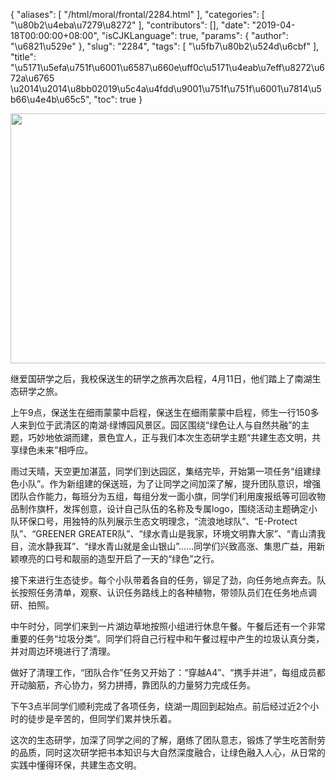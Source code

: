 {
    "aliases": [
        "/html/moral/frontal/2284.html"
    ],
    "categories": [
        "\u80b2\u4eba\u7279\u8272"
    ],
    "contributors": [],
    "date": "2019-04-18T00:00:00+08:00",
    "isCJKLanguage": true,
    "params": {
        "author": "\u6821\u529e"
    },
    "slug": "2284",
    "tags": [
        "\u5fb7\u80b2\u524d\u6cbf"
    ],
    "title": "\u5171\u5efa\u751f\u6001\u6587\u660e\uff0c\u5171\u4eab\u7eff\u8272\u672a\u6765 \u2014\u2014\u8bb02019\u5c4a\u4fdd\u9001\u751f\u751f\u6001\u7814\u5b66\u4e4b\u65c5",
    "toc": true
}


<img
    src="https://cdn.tfls.online/mirror/full/7b8e51a1b0378f8f078bbba854389330621f0b12.jpg"
    style="display:block;margin-left:auto;margin-right:auto;"
    decoding="async"
    fetchpriority="auto"
    loading="lazy"
    height="400"
    width="600"
/>  






继爱国研学之后，我校保送生的研学之旅再次启程，4月11日，他们踏上了南湖生态研学之旅。




上午9点，保送生在细雨蒙蒙中启程，保送生在细雨蒙蒙中启程，师生一行150多人来到位于武清区的南湖·绿博园风景区。园区围绕“绿色让人与自然共融”的主题，巧妙地依湖而建，景色宜人，正与我们本次生态研学主题“共建生态文明，共享绿色未来”相呼应。




雨过天晴，天空更加湛蓝，同学们到达园区，集结完毕，开始第一项任务“组建绿色小队”。作为新组建的保送班，为了让同学之间加深了解，提升团队意识，增强团队合作能力，每班分为五组，每组分发一面小旗，同学们利用废报纸等可回收物品制作旗杆，发挥创意，设计自己队伍的名称及专属logo，围绕活动主题确定小队环保口号，用独特的队列展示生态文明理念，“流浪地球队”、“E-Protect队”、“GREENER GREATER队”、“绿水青山是我家，环境文明靠大家”、“青山清我目，流水静我耳”、“绿水青山就是金山银山”……同学们兴致高涨、集思广益，用新颖嘹亮的口号和靓丽的造型开启了一天的“绿色”之行。




接下来进行生态徒步。每个小队带着各自的任务，铆足了劲，向任务地点奔去。队长按照任务清单，观察、认识任务路线上的各种植物，带领队员们在任务地点调研、拍照。




中午时分，同学们来到一片湖边草地按照小组进行休息午餐。午餐后还有一个非常重要的任务“垃圾分类”。同学们将自己行程中和午餐过程中产生的垃圾认真分类，并对周边环境进行了清理。




做好了清理工作，“团队合作”任务又开始了：“穿越A4”、“携手并进”，每组成员都开动脑筋，齐心协力，努力拼搏，靠团队的力量努力完成任务。




下午3点半同学们顺利完成了各项任务，绕湖一周回到起始点。前后经过近2个小时的徒步是辛苦的，但同学们累并快乐着。




这次的生态研学，加深了同学之间的了解，磨练了团队意志，锻炼了学生吃苦耐劳的品质，同时这次研学把书本知识与大自然深度融合，让绿色融入人心，从日常的实践中懂得环保，共建生态文明。


